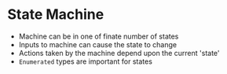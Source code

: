 # State Machine
- Machine can be in one of finate number of states
- Inputs to machine can cause the state to change
- Actions taken by the machine depend upon the current 'state'
- `Enumerated` types are important for states